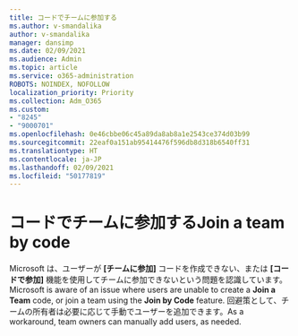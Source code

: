 ```yaml
---
title: コードでチームに参加する
ms.author: v-smandalika
author: v-smandalika
manager: dansimp
ms.date: 02/09/2021
ms.audience: Admin
ms.topic: article
ms.service: o365-administration
ROBOTS: NOINDEX, NOFOLLOW
localization_priority: Priority
ms.collection: Adm_O365
ms.custom:
- "8245"
- "9000701"
ms.openlocfilehash: 0e46cbbe06c45a89da8ab8a1e2543ce374d03b99
ms.sourcegitcommit: 22eaf0a151ab95414476f596db8d318b6540ff31
ms.translationtype: HT
ms.contentlocale: ja-JP
ms.lasthandoff: 02/09/2021
ms.locfileid: "50177819"
---
```

# <a name="join-a-team-by-code"></a><span data-ttu-id="fdd2e-102">コードでチームに参加する</span><span class="sxs-lookup"><span data-stu-id="fdd2e-102">Join a team by code</span></span>

<span data-ttu-id="fdd2e-103">Microsoft は、ユーザーが **[チームに参加]** コードを作成できない、または **[コードで参加]** 機能を使用してチームに参加できないという問題を認識しています。</span><span class="sxs-lookup"><span data-stu-id="fdd2e-103">Microsoft is aware of an issue where users are unable to create a **Join a Team** code, or join a team using the **Join by Code** feature.</span></span> <span data-ttu-id="fdd2e-104">回避策として、チームの所有者は必要に応じて手動でユーザーを追加できます。</span><span class="sxs-lookup"><span data-stu-id="fdd2e-104">As a workaround, team owners can manually add users, as needed.</span></span>